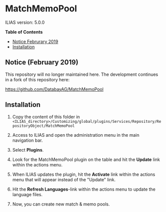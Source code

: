 # MatchMemoPool

ILIAS version: 5.0.0

**Table of Contents**
* [Notice Februrary 2019](#notice-(february-2019))
* [Installation](#installation)

## Notice (February 2019)

This repository will no longer maintained here.
The development continues in a fork of this repository here:

https://github.com/DatabayAG/MatchMemoPool

## Installation

1. Copy the content of this folder in
   `<ILIAS_directory>/Customizing/global/plugins/Services/Repository/RepositoryObject/MatchMemoPool`

2. Access to ILIAS and open the administration menu in the main navigation bar.

3. Select **Plugins**.

4. Look for the MatchMemoPool plugin on the table and hit the **Update** link
   within the actions menu.

5. When ILIAS updates the plugin, hit the **Activate** link within the actions
   menu that will appear instead of the "Update" link.

6. Hit the **Refresh Languages**-link within the actions menu to update the language files.

7. Now, you can create new match & memo pools.
